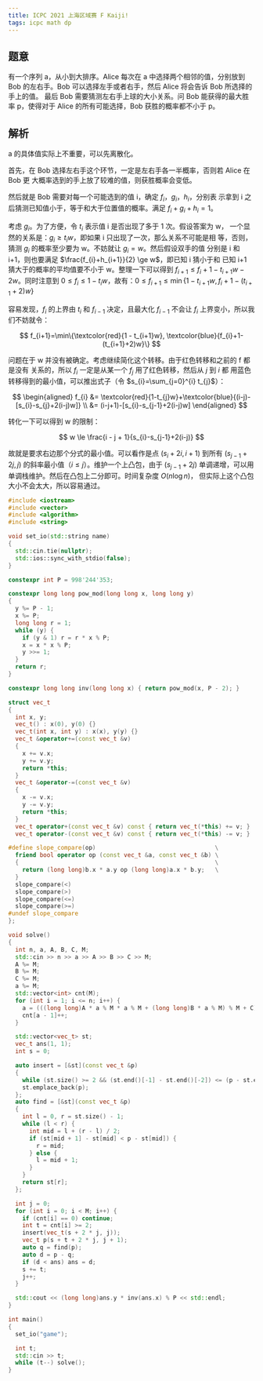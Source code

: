 ```yaml
---
title: ICPC 2021 上海区域赛 F Kaiji!
tags: icpc math dp
---
```


## 题意

有一个序列 a，从小到大排序。Alice 每次在 a 中选择两个相邻的值，分别放到 Bob
的左右手。Bob 可以选择左手或者右手，然后 Alice 将会告诉 Bob 所选择的手上的值。
最后 Bob 需要猜测左右手上球的大小关系。问 Bob 能获得的最大胜率 p，使得对于
Alice 的所有可能选择，Bob 获胜的概率都不小于 p。

## 解析

a 的具体值实际上不重要，可以先离散化。

首先，在 Bob 选择左右手这个环节，一定是左右手各一半概率，否则若 Alice 在 Bob 更
大概率选到的手上放了较难的值，则获胜概率会变低。

然后就是 Bob 需要对每一个可能选到的值 i，确定 $f_{i}$，$g_{i}$，$h_{i}$，分别表
示拿到 i 之后猜测已知值小于，等于和大于位置值的概率。满足 $f_{i}+g_{i}+h_{i}
=1$。

考虑 $g_{i}$。为了方便，令 $t_{i}$ 表示值 i 是否出现了多于 1 次。假设答案为 w，
一个显然的关系是：$g_{i} \ge t_{i}w$，即如果 i 只出现了一次，那么关系不可能是相
等，否则，猜测 $g_{i}$ 的概率至少要为 w。不妨就让 $g_{i} = w$。然后假设双手的值
分别是 i 和 i+1，则也要满足 $\frac{f_{i}+h_{i+1}}{2} \ge w$，即已知 i 猜小于和
已知 i+1 猜大于的概率的平均值要不小于 w。整理一下可以得到 $f_{i+1} \le f_{i}
+1-t_{i+1}w-2w$。同时注意到 $0 \le f_{i} \le 1 - t_{i}w$，故有：$0 \le f_{i+1}
\le \min\{1 - t_{i+1}w, f_{i}+1-(t_{i+1}+2)w\}$

容易发现，$f_{i}$ 的上界由 $t_{i}$ 和 $f_{i-1}$ 决定，且最大化 $f_{i-1}$ 不会让
$f_{i}$ 上界变小，所以我们不妨就令：

$$
f_{i+1}=\min\{\textcolor{red}{1 - t_{i+1}w}, \textcolor{blue}{f_{i}+1-(t_{i+1}+2)w}\}
$$

问题在于 w 并没有被确定。考虑继续简化这个转移。由于红色转移和之前的 f 都是没有
关系的，所以 $f_{i}$ 一定是从某一个 $f_{j}$ 用了红色转移，然后从 $j$ 到 $i$ 都
用蓝色转移得到的最小值，可以推出式子（令 $s_{i}=\sum_{j=0}^{i} t_{j}$）：

$$
\begin{aligned}
f_{i} &= \textcolor{red}{1-t_{j}w}+\textcolor{blue}{(i-j)-[s_{i}-s_{j}+2(i-j)w]} \\
      &= (i-j+1)-[s_{i}-s_{j-1}+2(i-j)w]
\end{aligned}
$$

转化一下可以得到 w 的限制：

$$
w \le \frac{i - j + 1}{s_{i}-s_{j-1}+2(i-j)}
$$

故就是要求右边那个分式的最小值。可以看作是点 $(s_{i} + 2i, i+1)$ 到所有
$(s_{j-1} + 2j, j)$ 的斜率最小值（$i \le j$）。维护一个上凸包，由于 $(s_{j-1}
+2j)$ 单调递增，可以用单调栈维护。然后在凸包上二分即可。时间复杂度 $O(n\log n)$，
但实际上这个凸包大小不会太大，所以容易通过。

```cpp
#include <iostream>
#include <vector>
#include <algorithm>
#include <string>

void set_io(std::string name)
{
  std::cin.tie(nullptr);
  std::ios::sync_with_stdio(false);
}

constexpr int P = 998'244'353;

constexpr long long pow_mod(long long x, long long y)
{
  y %= P - 1;
  x %= P;
  long long r = 1;
  while (y) {
    if (y & 1) r = r * x % P;
    x = x * x % P;
    y >>= 1;
  }
  return r;
}

constexpr long long inv(long long x) { return pow_mod(x, P - 2); }

struct vec_t
{
  int x, y;
  vec_t() : x(0), y(0) {}
  vec_t(int x, int y) : x(x), y(y) {}
  vec_t &operator+=(const vec_t &v) 
  {
    x += v.x;
    y += v.y;
    return *this;
  }
  vec_t &operator-=(const vec_t &v) 
  {
    x -= v.x;
    y -= v.y;
    return *this;
  }
  vec_t operator+(const vec_t &v) const { return vec_t(*this) += v; }
  vec_t operator-(const vec_t &v) const { return vec_t(*this) -= v; }

#define slope_compare(op)                                  \
  friend bool operator op (const vec_t &a, const vec_t &b) \
  {                                                        \
    return (long long)b.x * a.y op (long long)a.x * b.y;   \
  }
  slope_compare(<)
  slope_compare(>)
  slope_compare(<=)
  slope_compare(>=)
#undef slope_compare
};

void solve()
{
  int n, a, A, B, C, M;
  std::cin >> n >> a >> A >> B >> C >> M;
  A %= M;
  B %= M;
  C %= M;
  a %= M;
  std::vector<int> cnt(M);
  for (int i = 1; i <= n; i++) {
    a = (((long long)A * a % M * a % M + (long long)B * a % M) % M + C) % M + 1;
    cnt[a - 1]++;
  }

  std::vector<vec_t> st;
  vec_t ans(1, 1);
  int s = 0;

  auto insert = [&st](const vec_t &p)
  {
    while (st.size() >= 2 && (st.end()[-1] - st.end()[-2]) <= (p - st.end()[-1])) st.pop_back();
    st.emplace_back(p);
  };
  auto find = [&st](const vec_t &p) 
  {
    int l = 0, r = st.size() - 1;
    while (l < r) {
      int mid = l + (r - l) / 2;
      if (st[mid + 1] - st[mid] < p - st[mid]) {
        r = mid;
      } else {
        l = mid + 1;
      }
    }
    return st[r];
  };

  int j = 0;
  for (int i = 0; i < M; i++) {
    if (cnt[i] == 0) continue;
    int t = cnt[i] >= 2;
    insert(vec_t(s + 2 * j, j));
    vec_t p(s + t + 2 * j, j + 1);
    auto q = find(p);
    auto d = p - q;
    if (d < ans) ans = d;
    s += t;
    j++;
  }

  std::cout << (long long)ans.y * inv(ans.x) % P << std::endl;
}

int main()
{
  set_io("game");

  int t;
  std::cin >> t;
  while (t--) solve();
}
```
